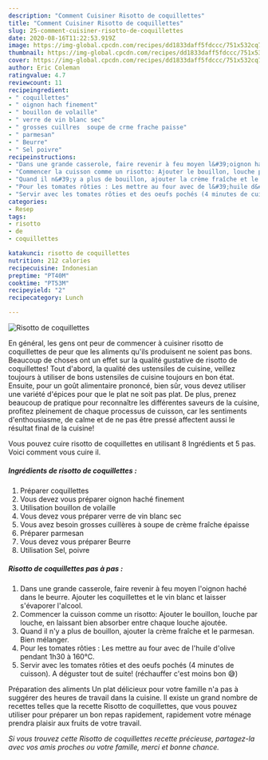 ```yaml
---
description: "Comment Cuisiner Risotto de coquillettes"
title: "Comment Cuisiner Risotto de coquillettes"
slug: 25-comment-cuisiner-risotto-de-coquillettes
date: 2020-08-16T11:22:53.919Z
image: https://img-global.cpcdn.com/recipes/dd1833daff5fdccc/751x532cq70/risotto-de-coquillettes-photo-principale-de-la-recette.jpg
thumbnail: https://img-global.cpcdn.com/recipes/dd1833daff5fdccc/751x532cq70/risotto-de-coquillettes-photo-principale-de-la-recette.jpg
cover: https://img-global.cpcdn.com/recipes/dd1833daff5fdccc/751x532cq70/risotto-de-coquillettes-photo-principale-de-la-recette.jpg
author: Eric Coleman
ratingvalue: 4.7
reviewcount: 11
recipeingredient:
- " coquillettes"
- " oignon hach finement"
- " bouillon de volaille"
- " verre de vin blanc sec"
- " grosses cuillres  soupe de crme frache paisse"
- " parmesan"
- " Beurre"
- " Sel poivre"
recipeinstructions:
- "Dans une grande casserole, faire revenir à feu moyen l&#39;oignon haché dans le beurre. Ajouter les coquillettes et le vin blanc et laisser s&#39;évaporer l&#39;alcool."
- "Commencer la cuisson comme un risotto: Ajouter le bouillon, louche par louche, en laissant bien absorber entre chaque louche ajoutée."
- "Quand il n&#39;y a plus de bouillon, ajouter la crème fraîche et le parmesan. Bien mélanger."
- "Pour les tomates rôties : Les mettre au four avec de l&#39;huile d&#39;olive pendant 1h30 à 160°C."
- "Servir avec les tomates rôties et des oeufs pochés (4 minutes de cuisson). A déguster tout de suite! (réchauffer c&#39;est moins bon 😅)"
categories:
- Resep
tags:
- risotto
- de
- coquillettes

katakunci: risotto de coquillettes 
nutrition: 212 calories
recipecuisine: Indonesian
preptime: "PT40M"
cooktime: "PT53M"
recipeyield: "2"
recipecategory: Lunch

---
```



![Risotto de coquillettes](https://img-global.cpcdn.com/recipes/dd1833daff5fdccc/751x532cq70/risotto-de-coquillettes-photo-principale-de-la-recette.jpg)

En général, les gens ont peur de commencer à cuisiner risotto de coquillettes de peur que les aliments qu'ils produisent ne soient pas bons. Beaucoup de choses ont un effet sur la qualité gustative de risotto de coquillettes! Tout d'abord, la qualité des ustensiles de cuisine, veillez toujours à utiliser de bons ustensiles de cuisine toujours en bon état. Ensuite, pour un goût alimentaire prononcé, bien sûr, vous devez utiliser une variété d'épices pour que le plat ne soit pas plat. De plus, prenez beaucoup de pratique pour reconnaître les différentes saveurs de la cuisine, profitez pleinement de chaque processus de cuisson, car les sentiments d'enthousiasme, de calme et de ne pas être pressé affectent aussi le résultat final de la cuisine!

<!--inarticleads1-->

Vous pouvez cuire risotto de coquillettes en utilisant 8 Ingrédients et 5 pas. Voici comment vous cuire il.

##### Ingrédients de risotto de coquillettes :

1. Préparer  coquillettes
1. Vous devez vous préparer  oignon haché finement
1. Utilisation  bouillon de volaille
1. Vous devez vous préparer  verre de vin blanc sec
1. Vous avez besoin  grosses cuillères à soupe de crème fraîche épaisse
1. Préparer  parmesan
1. Vous devez vous préparer  Beurre
1. Utilisation  Sel, poivre




<!--inarticleads2-->

##### Risotto de coquillettes pas à pas :

1. Dans une grande casserole, faire revenir à feu moyen l&#39;oignon haché dans le beurre. Ajouter les coquillettes et le vin blanc et laisser s&#39;évaporer l&#39;alcool.
1. Commencer la cuisson comme un risotto: Ajouter le bouillon, louche par louche, en laissant bien absorber entre chaque louche ajoutée.
1. Quand il n&#39;y a plus de bouillon, ajouter la crème fraîche et le parmesan. Bien mélanger.
1. Pour les tomates rôties : Les mettre au four avec de l&#39;huile d&#39;olive pendant 1h30 à 160°C.
1. Servir avec les tomates rôties et des oeufs pochés (4 minutes de cuisson). A déguster tout de suite! (réchauffer c&#39;est moins bon 😅)




<!--inarticleads1-->

<p>
Préparation des aliments Un plat délicieux pour votre famille n'a pas à suggérer des heures de travail dans la cuisine. Il existe un grand nombre de recettes telles que la recette Risotto de coquillettes, que vous pouvez utiliser pour préparer un bon repas rapidement, rapidement votre ménage prendra plaisir aux fruits de votre travail.
</p>

<p>
<i>Si vous trouvez cette Risotto de coquillettes recette précieuse, partagez-la avec vos amis proches ou votre famille, merci et bonne chance.</i>
</p>

